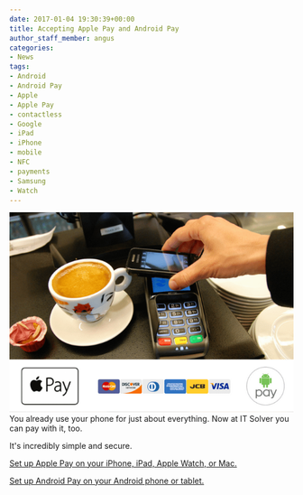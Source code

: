 ```yaml
---
date: 2017-01-04 19:30:39+00:00
title: Accepting Apple Pay and Android Pay
author_staff_member: angus
categories:
- News
tags:
- Android
- Android Pay
- Apple
- Apple Pay
- contactless
- Google
- iPad
- iPhone
- mobile
- NFC
- payments
- Samsung
- Watch
---
```

![Example of mobile payment with smart phone](/images/Apple-Pay-Android-Pay.png)
You already use your phone for just about everything. Now at IT Solver you can pay with it, too.

It's incredibly simple and secure.

[Set up Apple Pay on your iPhone, iPad, Apple Watch, or Mac.](https://support.apple.com/en-au/HT204506)

[Set up Android Pay on your Android phone or tablet.](https://www.android.com/pay/)
